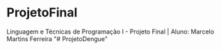 # ProjetoFinal
Linguagem e Técnicas de Programação I - Projeto Final | Aluno: Marcelo Martins Ferreira
"# ProjetoDengue" 
